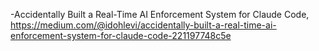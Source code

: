 

 -Accidentally Built a Real-Time AI Enforcement System for Claude Code, https://medium.com/@idohlevi/accidentally-built-a-real-time-ai-enforcement-system-for-claude-code-221197748c5e
 

